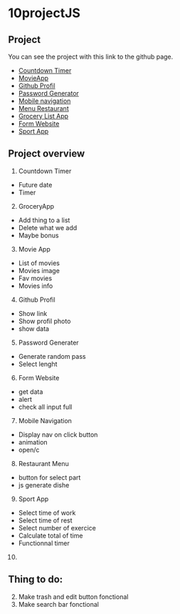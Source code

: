 # 10projectJS


## Project
You can see the project with this link to the github page.
- <a href="https://mathisvkg.github.io/10projectJS/Countdown/index.html" target="_blank">Countdown Timer</a>
- <a href="https://mathisvkg.github.io/10projectJS/MovieApp/index.html" target="_blank">MovieApp</a>
- <a href="https://mathisvkg.github.io/10projectJS/GithubProfil/index.html" target="_blank">Github Profil</a>
- <a href="https://mathisvkg.github.io/10projectJS/PasswordGenerator/index.html" target="_blank">Password Generator</a>
- <a href="https://mathisvkg.github.io/10projectJS/MobileNavigation/index.html" target="_blank">Mobile navigation</a>
- <a href="https://mathisvkg.github.io/10projectJS/MenuRestaurant/index.html" target="_blank">Menu Restaurant</a>
- <a href="https://mathisvkg.github.io/10projectJS/GroceryApp/index.html" target="_blank">Grocery List App</a>
- <a href="https://mathisvkg.github.io/10projectJS/FormWebsite/index.html" target="_blank">Form Website</a>
- <a href="https://mathisvkg.github.io/10projectJS/SportApp/index.html" target="_blank">Sport App</a>


## Project overview
1. Countdown Timer
- Future date
- Timer

2. GroceryApp
- Add thing to a list
- Delete what we add
- Maybe bonus

3. Movie App
- List of movies
- Movies image
- Fav movies
- Movies info

4. Github Profil
- Show link
- Show profil photo
- show data

5. Password Generater
- Generate random pass
- Select lenght

6. Form Website
- get data
- alert
- check all input full

7. Mobile Navigation
- Display nav on click button
- animation
- open/c

8. Restaurant Menu
- button for select part
- js generate dishe

9. Sport App
- Select time of work
- Select time of rest
- Select number of exercice
- Calculate total of time
- Functionnal timer

10. 


## Thing to do:

2. Make trash and edit button fonctional
3. Make search bar fonctional

